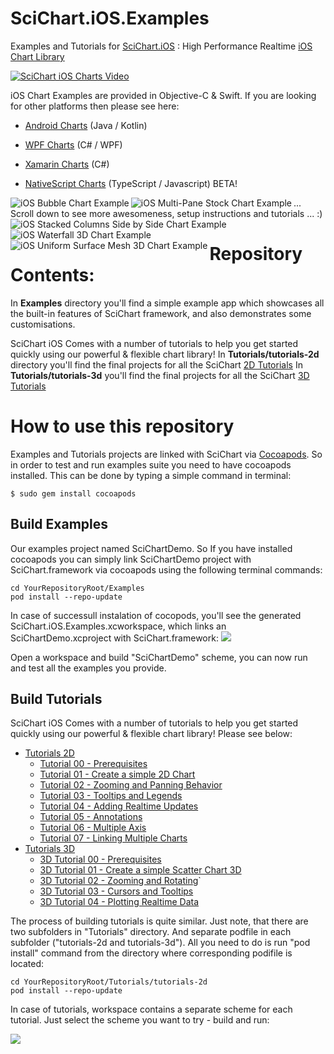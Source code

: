 
# SciChart.iOS.Examples

Examples and Tutorials for [SciChart.iOS](https://www.scichart.com) : High Performance Realtime [iOS Chart Library](https://www.scichart.com/ios-chart-features/)

<a href="https://www.youtube.com/watch?v=dArRzOPawQI" target="\_blank" Title="SciChart iOS Charts Video"><img Align="center" src="https://www.scichart.com/wp-content/uploads/2017/09/ios-thumbnail-homepage.jpg" Alt="SciChart iOS Charts Video"/></a>

 iOS Chart Examples are provided in Objective-C & Swift. If you are looking for other platforms then please see here:

* [Android Charts](https://github.com/ABTSoftware/SciChart.Android.Examples) (Java / Kotlin)

* [WPF Charts](https://github.com/ABTSoftware/SciChart.WPF.Examples) (C# / WPF)

* [Xamarin Charts](https://github.com/ABTSoftware/SciChart.Xamarin.Examples) (C#)

* [NativeScript Charts](https://github.com/ABTSoftware/SciChart.NativeScript.Examples) (TypeScript / Javascript) BETA!

<img  Align="left" src="https://abtsoftware-wpengine.netdna-ssl.com/wp-content/uploads/2017/05/ios-v2-bubble-chart.png" Alt="iOS Bubble Chart Example"/>

<img  Align="left" src="https://abtsoftware-wpengine.netdna-ssl.com/wp-content/uploads/2017/05/ios-v2-multi-pane-stock-chart.png" Alt="iOS Multi-Pane Stock Chart Example"/>
... Scroll down to see more awesomeness, setup instructions and tutorials ... :)

<img  Align="left" src="https://abtsoftware-wpengine.netdna-ssl.com/wp-content/uploads/2017/05/ios-v2-stacked-grouped-column-chart-2.png" Alt="iOS Stacked Columns Side by Side Chart Example"/>

<img  Align="left" src="https://www.scichart.com/wp-content/uploads/2019/10/scichart-ios-3d-charts-waterfall-chart-example-min.png" Alt="iOS Waterfall 3D Chart Example"/>

 <img  Align="left" src="https://www.scichart.com/wp-content/uploads/2019/10/scichart-ios-3d-charts-uniform-mesh-chart-example-min.png" Alt="iOS Uniform Surface Mesh 3D Chart Example"/>

# Repository Contents:
 In **Examples** directory you'll find a simple example app which showcases all the built-in features of SciChart framework, and also demonstrates some customisations.

SciChart iOS Comes with a number of tutorials to help you get started quickly using our powerful & flexible chart library! 
In **Tutorials/tutorials-2d** directory you'll find the final projects for all the SciChart [2D Tutorials](https://www.scichart.com/documentation/ios/current/Tutorials%202D.html)
In **Tutorials/tutorials-3d** you'll find the final projects for all the SciChart [3D Tutorials](https://www.scichart.com/documentation/ios/current/Tutorials%203D.html)

# How to use this repository
Examples and Tutorials projects are linked with SciChart via [Cocoapods](https://cocoapods.org). So in order to test and run examples suite you need to have cocoapods installed. This can be done by typing a simple command in terminal:

	$ sudo gem install cocoapods

## Build Examples
Our examples project named SciChartDemo. So If you have installed cocoapods you can simply link SciChartDemo project with SciChart.framework via cocoapods using the following terminal commands:

	cd YourRepositoryRoot/Examples
	pod install --repo-update

In case of successull instalation of cocopods, you'll see the generated SciChart.iOS.Examples.xcworkspace, which links an SciChartDemo.xcproject with SciChart.framework:
![](https://www.scichart.com/wp-content/uploads/2019/11/Screenshot-2019-11-20-at-18.13.01.png) 


Open a workspace and build "SciChartDemo" scheme, you can now run and test all the examples you provide.



## Build Tutorials
SciChart iOS Comes with a number of tutorials to help you get started quickly using our powerful & flexible chart library! Please see below:

- [Tutorials 2D](https://www.scichart.com/documentation/ios/current/Tutorials%202D.html)
	- [Tutorial 00 - Prerequisites](https://www.scichart.com/documentation/ios/current/tutorial-00---prerequisites.html)
    - [Tutorial 01 - Create a simple 2D Chart](https://www.scichart.com/documentation/ios/current/tutorial-01---create-a-simple-2d-chart.html)
    - [Tutorial 02 - Zooming and Panning Behavior](https://www.scichart.com/documentation/ios/current/tutorial-02---zooming-and-panning-behavior.html)
    - [Tutorial 03 - Tooltips and Legends](https://www.scichart.com/documentation/ios/current/tutorial-03---tooltips-and-legends.html)
    - [Tutorial 04 - Adding Realtime Updates](https://www.scichart.com/documentation/ios/current/tutorial-04---adding-realtime-updates.html)
    - [Tutorial 05 - Annotations](https://www.scichart.com/documentation/ios/current/tutorial-05---annotations.html)
    - [Tutorial 06 - Multiple Axis](https://www.scichart.com/documentation/ios/current/tutorial-06---multiple-axis.html)
    - [Tutorial 07 - Linking Multiple Charts](https://www.scichart.com/documentation/ios/current/tutorial-07---linking-multiple-charts.html)
- [Tutorials 3D](https://www.scichart.com/documentation/ios/current/Tutorials%203D.html)
	- [3D Tutorial 00 - Prerequisites](https://www.scichart.com/documentation/ios/current/3d-tutorial-00---prerequisites.html)
	- [3D Tutorial 01 - Create a simple Scatter Chart 3D](https://www.scichart.com/documentation/ios/current/3d-tutorial-01---create-a-simple-scatter-chart-3d.html)
	-  [3D Tutorial 02 - Zooming and Rotating](https://www.scichart.com/documentation/ios/current/3d-tutorial-02---zooming-and-rotating.html)`
	- [3D Tutorial 03 - Cursors and Tooltips](https://www.scichart.com/documentation/ios/current/3d-tutorial-03---cursors-and-tooltips.html)
	- [3D Tutorial 04 - Plotting Realtime Data](https://www.scichart.com/documentation/ios/current/3d-tutorial-04---plotting-realtime-data.html)

The process of building tutorials is quite similar.  Just note, that there are two subfolders in "Tutorials" directory. And separate podfile in each subfolder ("tutorials-2d and tutorials-3d").   All you need to do is run "pod install" command from the directory where corresponding podifile is located:

	cd YourRepositoryRoot/Tutorials/tutorials-2d
	pod install --repo-update

In case of tutorials,  workspace contains a separate scheme  for each tutorial. Just select the scheme you want to try - build and run:

![](https://www.scichart.com/wp-content/uploads/2019/11/Screenshot-2019-11-21-at-11.49.49.png)
